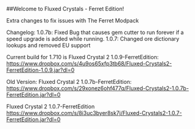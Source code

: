 ##Welcome to Fluxed Crystals - Ferret Edition!

Extra changes to fix issues with The Ferret Modpack

Changelog:
	1.0.7b:
		Fixed Bug that causes gem cutter to run forever if a speed upgrade is added while running.
	1.0.7:
		Changed ore dictionary lookups and removed EU support

Current build for 1.710 is Fluxed Crystal 2 1.0.9-FerretEdition:
	https://www.dropbox.com/s/4u9os65xfp3tb68/Fluxed-Crystals2-FerretEdition-1.0.9.jar?dl=0
	
Old Version:
Fluxed Crystal 2 1.0.7b-FerretEdition:
	https://www.dropbox.com/s/29xonez6ohf477q/Fluxed-Crystals2-1.0.7b-FerretEdition.jar?dl=0
	
Fluxed Crystal 2 1.0.7-FerretEdition
	https://www.dropbox.com/s/8i3uc3byer8sk7j/Fluxed-Crystals2-1.0.7-FerretEdition.jar?dl=0
